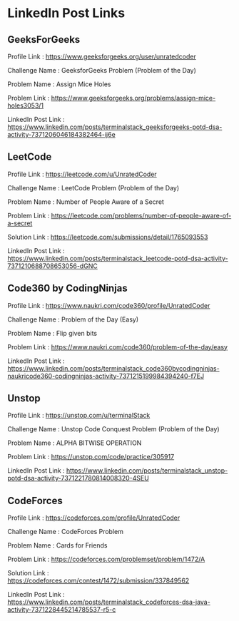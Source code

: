 # LinkedIn Post Links

## GeeksForGeeks

Profile Link : https://www.geeksforgeeks.org/user/unratedcoder

Challenge Name : GeeksforGeeks Problem (Problem of the Day)

Problem Name : Assign Mice Holes

Problem Link : https://www.geeksforgeeks.org/problems/assign-mice-holes3053/1

LinkedIn Post Link : https://www.linkedin.com/posts/terminalstack_geeksforgeeks-potd-dsa-activity-7371206046184382464-ij6e

## LeetCode

Profile Link : https://leetcode.com/u/UnratedCoder

Challenge Name : LeetCode Problem (Problem of the Day)

Problem Name : Number of People Aware of a Secret

Problem Link : https://leetcode.com/problems/number-of-people-aware-of-a-secret

Solution Link : https://leetcode.com/submissions/detail/1765093553

LinkedIn Post Link : https://www.linkedin.com/posts/terminalstack_leetcode-potd-dsa-activity-7371210688708653056-dGNC

## Code360 by CodingNinjas

Profile Link : https://www.naukri.com/code360/profile/UnratedCoder

Challenge Name : Problem of the Day (Easy)

Problem Name : Flip given bits

Problem Link : https://www.naukri.com/code360/problem-of-the-day/easy

LinkedIn Post Link : https://www.linkedin.com/posts/terminalstack_code360bycodingninjas-naukricode360-codingninjas-activity-7371215199984394240-f7EJ

## Unstop

Profile Link : https://unstop.com/u/terminalStack

Challenge Name : Unstop Code Conquest Problem (Problem of the Day)

Problem Name : ALPHA BITWISE OPERATION

Problem Link : https://unstop.com/code/practice/305917

LinkedIn Post Link : https://www.linkedin.com/posts/terminalstack_unstop-potd-dsa-activity-7371221780814008320-4SEU

## CodeForces

Profile Link : https://codeforces.com/profile/UnratedCoder

Challenge Name : CodeForces Problem

Problem Name : Cards for Friends

Problem Link : https://codeforces.com/problemset/problem/1472/A

Solution Link : https://codeforces.com/contest/1472/submission/337849562

LinkedIn Post Link : https://www.linkedin.com/posts/terminalstack_codeforces-dsa-java-activity-7371228445214785537-r5-c
